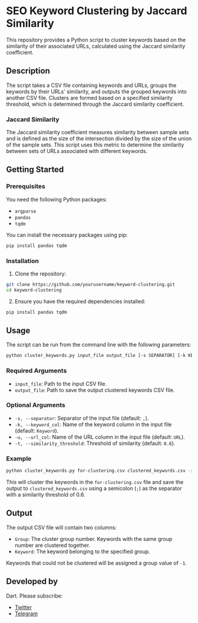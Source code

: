 # SEO Keyword Clustering by Jaccard Similarity

This repository provides a Python script to cluster keywords based on the similarity of their associated URLs, calculated using the Jaccard similarity coefficient.

## Description

The script takes a CSV file containing keywords and URLs, groups the keywords by their URLs' similarity, and outputs the grouped keywords into another CSV file. Clusters are formed based on a specified similarity threshold, which is determined through the Jaccard similarity coefficient.

### Jaccard Similarity

The Jaccard similarity coefficient measures similarity between sample sets and is defined as the size of the intersection divided by the size of the union of the sample sets. This script uses this metric to determine the similarity between sets of URLs associated with different keywords.

## Getting Started

### Prerequisites

You need the following Python packages:
- `argparse`
- `pandas`
- `tqdm`

You can install the necessary packages using pip:

```bash
pip install pandas tqdm
```

### Installation

1. Clone the repository:

```bash
git clone https://github.com/yourusername/keyword-clustering.git
cd keyword-clustering
```

2. Ensure you have the required dependencies installed:

```bash
pip install pandas tqdm
```

## Usage

The script can be run from the command line with the following parameters:

```bash
python cluster_keywords.py input_file output_file [-s SEPARATOR] [-k KEYWORD_COL] [-u URL_COL] [-t SIMILARITY_THRESHOLD]
```

### Required Arguments
- `input_file`: Path to the input CSV file.
- `output_file`: Path to save the output clustered keywords CSV file.

### Optional Arguments
- `-s, --separator`: Separator of the input file (default: `,`).
- `-k, --keyword_col`: Name of the keyword column in the input file (default: `Keyword`).
- `-u, --url_col`: Name of the URL column in the input file (default: `URL`).
- `-t, --similarity_threshold`: Threshold of similarity (default: `0.6`).

### Example

```bash
python cluster_keywords.py for-clustering.csv clustered_keywords.csv -s ';' -k 'keyword' -u 'url' -t 0.6
```

This will cluster the keywords in the `for-clustering.csv` file and save the output to `clustered_keywords.csv` using a semicolon (`;`) as the separator with a similarity threshold of 0.6.

## Output

The output CSV file will contain two columns:
- `Group`: The cluster group number. Keywords with the same group number are clustered together.
- `Keyword`: The keyword belonging to the specified group.

Keywords that could not be clustered will be assigned a group value of `-1`.

## Developed by

Dart. Please subscribe:
- [Twitter](https://twitter.com/dartseo)
- [Telegram](https://t.me/advancedseoblog)
